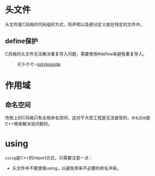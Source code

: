 # 头文件

头文件是C风格的代码组织方式，将声明以及部分定义放在特定的文件中。

## define保护

C风格的头文件无法解决重复导入问题，需要使用#define来避免重复导入。

> 更多参考>[gstyleguide](https://google.github.io/styleguide/cppguide.html#Header_Files)

# 作用域

## 命名空间

传统上的C风格只有全局命名空间，这对于大型工程是无法接受的，`命名空间`是C++用来解决该问题的。

# using

`using`是C++的import方式，只需要注意一点：

- 头文件中不要使用using，以避免带来不必要的命名冲突。
